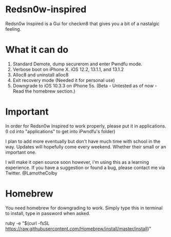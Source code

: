 # Redsn0w-inspired
Redsn0w Inspired is a Gui for checkm8 that gives you a bit of a nastalgic feeling.

# What it can do
 1. Standard Demote, dump securerom and enter Pwndfu mode.
 2. Verbose boot on iPhone X. iOS 12.2, 13.1.1, and 13.1.2
 3. Alloc8 and uninstall alloc8
 4. Exit recovery mode (Needed it for personal use)
 5. Downgrade to iOS 10.3.3 on iPhone 5s. (Beta - Untested as of now - Read the homebrew section.)
 
# Important
In order for Redsn0w Inspired to work properly, please put it in applications. (I cd into "applications" to get into iPwndfu's folder)

I plan to add more eventually but don't have much time with school in the way. Updates will hopefully come every weekend. Whether their small or an important one.

I will make it open source soon however, i'm using this as a learning experience. If you have a suggestion or found a bug, please contact me via Twitter. @LamotheColby

# Homebrew
You need homebrew for downgrading to work. Simply type this in terminal to install, type in password when asked.

ruby -e "$(curl -fsSL https://raw.githubusercontent.com/Homebrew/install/master/install)"
